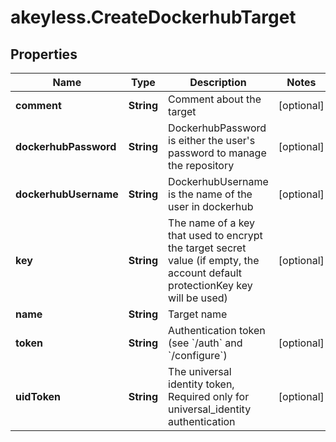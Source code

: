 # akeyless.CreateDockerhubTarget

## Properties

Name | Type | Description | Notes
------------ | ------------- | ------------- | -------------
**comment** | **String** | Comment about the target | [optional] 
**dockerhubPassword** | **String** | DockerhubPassword is either the user&#39;s password to manage the repository | [optional] 
**dockerhubUsername** | **String** | DockerhubUsername is the name of the user in dockerhub | [optional] 
**key** | **String** | The name of a key that used to encrypt the target secret value (if empty, the account default protectionKey key will be used) | [optional] 
**name** | **String** | Target name | 
**token** | **String** | Authentication token (see &#x60;/auth&#x60; and &#x60;/configure&#x60;) | [optional] 
**uidToken** | **String** | The universal identity token, Required only for universal_identity authentication | [optional] 


